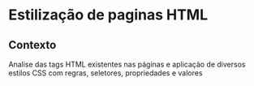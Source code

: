 # Estilização de paginas HTML 

## Contexto

Analise das tags HTML existentes nas páginas e aplicação de diversos estilos CSS com regras, seletores, propriedades e valores
